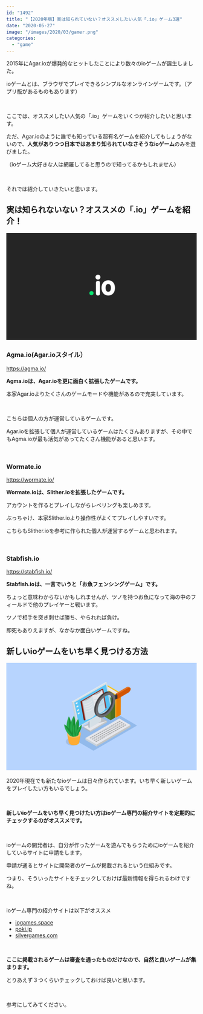 ```yaml
---
id: "1492"
title: "【2020年版】実は知られていない？オススメしたい人気「.io」ゲーム3選"
date: "2020-05-27"
image: "/images/2020/03/gamer.png"
categories: 
  - "game"
---
```


2015年にAgar.ioが爆発的なヒットしたことにより数々のioゲームが誕生しました。

ioゲームとは、ブラウザでプレイできるシンプルなオンラインゲームです。（アプリ版があるものもあります）

 

ここでは、オススメしたい人気の「.io」ゲームをいくつか紹介したいと思います。

ただ、Agar.ioのように誰でも知っている超有名ゲームを紹介してもしょうがないので、**人気がありつつ日本ではあまり知られていなさそうなioゲーム**のみを選びました。

（ioゲーム大好きな人は網羅してると思うので知ってるかもしれません）

 

それでは紹介していきたいと思います。

## 実は知られないない？オススメの「.io」ゲームを紹介！

![あまり知られていない人気ioゲームを紹介！](/images/2020/05/io.png)

### Agma.io(Agar.ioスタイル）

https://agma.io/

**Agma.ioは、Agar.ioを更に面白く拡張したゲームです。**

本家Agar.ioよりたくさんのゲームモードや機能があるので充実しています。

 

こちらは個人の方が運営しているゲームです。

Agar.ioを拡張して個人が運営しているゲームはたくさんありますが、その中でもAgma.ioが最も活気があってたくさん機能があると思います。

 

### Wormate.io

https://wormate.io/

**Wormate.ioは、Slither.ioを拡張したゲームです。**

アカウントを作るとプレイしながらレベリングも楽しめます。

ぶっちゃけ、本家Slither.ioより操作性がよくてプレイしやすいです。

こちらもSlither.ioを参考に作られた個人が運営するゲームと思われます。

 

### Stabfish.io

https://stabfish.io/

**Stabfish.ioは、一言でいうと「お魚フェンシングゲーム」です。**

ちょっと意味わからないかもしれませんが、ツノを持つお魚になって海の中のフィールドで他のプレイヤーと戦います。

ツノで相手を突き刺せば勝ち、やられれば負け。

即死もありえますが、なかなか面白いゲームですね。

## 新しいioゲームをいち早く見つける方法

![](/images/2020/04/searchPC.png)

2020年現在でも新たなioゲームは日々作られています。いち早く新しいゲームをプレイしたい方もいるでしょう。

 

**新しいioゲームをいち早く見つけたい方はioゲーム専門の紹介サイトを定期的にチェックするのがオススメです。**

 

ioゲームの開発者は、自分が作ったゲームを遊んでもらうためにioゲームを紹介しているサイトに申請をします。

申請が通るとサイトに開発者のゲームが掲載されるという仕組みです。

つまり、そういったサイトをチェックしておけば最新情報を得られるわけですね。

 

ioゲーム専門の紹介サイトは以下がオススメ

- [iogames.space](https://iogames.space/)
- [poki.jp](https://poki.jp/)
- [silvergames.com](https://www.silvergames.com/en/)

 

**ここに掲載されるゲームは審査を通ったものだけなので、自然と良いゲームが集まります。**

とりあえず３つくらいチェックしておけば良いと思います。

 

参考にしてみてください。
